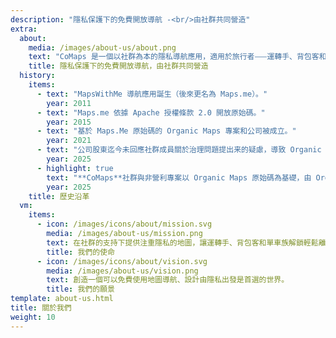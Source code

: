 ```yaml
---
description: "隱私保護下的免費開放導航 -<br/>由社群共同營造"
extra:
  about:
    media: /images/about-us/about.png
    text: "CoMaps 是一個以社群為本的隱私導航應用，適用於旅行者⸺運轉手、背包客和單車族。本應用使用眾包的 OpenStreetMap 資料，參與者來自世界各地。本應用無法辨識使用者身份，也無法收集使用者資料⸺在整個導航過程中，您的隱私都會受到雙管齊下的保護。CoMaps 功能無需網路連線即可運作，以便在没有行動網路的城市或偏遠地區進行離線導航。CoMaps 是一個優先考慮社群發展的開源專案。"
    title: 隱私保護下的免費開放導航，由社群共同營造
  history:
    items:
      - text: "MapsWithMe 導航應用誕生（後來更名為 Maps.me）。"
        year: 2011
      - text: "Maps.me 依據 Apache 授權條款 2.0 開放原始碼。"
        year: 2015
      - text: "基於 Maps.Me 原始碼的 Organic Maps 專案和公司被成立。"
        year: 2021
      - text: "公司股東迄今未回應社群成員關於治理問題提出来的疑慮，導致 Organic Maps 的發展停滯數個月。"
        year: 2025
      - highlight: true
        text: "**CoMaps**社群與非營利專案以 Organic Maps 原始碼為基礎，由 Organic Maps 昔日的貢獻者所建立。"
        year: 2025
    title: 歷史沿革
  vm:
    items:
      - icon: /images/icons/about/mission.svg
        media: /images/about-us/mission.png
        text: 在社群的支持下提供注重隱私的地圖，讓運轉手、背包客和單車族解鎖輕鬆離線導航的自由。
        title: 我們的使命
      - icon: /images/icons/about/vision.svg
        media: /images/about-us/vision.png
        text: 創造一個可以免費使用地圖導航、設計由隱私出發是首選的世界。
        title: 我們的願景
template: about-us.html
title: 關於我們
weight: 10
---
```

